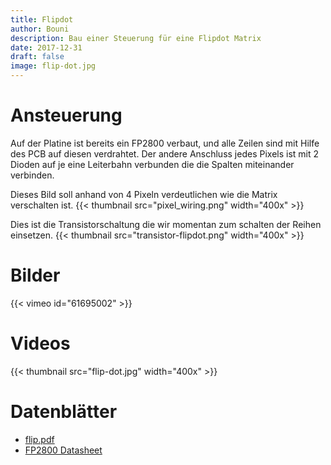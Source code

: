 ```yaml
---
title: Flipdot
author: Bouni
description: Bau einer Steuerung für eine Flipdot Matrix
date: 2017-12-31
draft: false
image: flip-dot.jpg
---
```


# Ansteuerung

Auf der Platine ist bereits ein FP2800 verbaut, und alle Zeilen sind mit Hilfe des PCB auf diesen verdrahtet.
Der andere Anschluss jedes Pixels ist mit 2 Dioden auf je eine Leiterbahn verbunden die die Spalten miteinander verbinden.

Dieses Bild soll anhand von 4 Pixeln verdeutlichen wie die Matrix verschalten ist.
{{< thumbnail src="pixel_wiring.png" width="400x" >}}

Dies ist die Transistorschaltung die wir momentan zum schalten der Reihen einsetzen.
{{< thumbnail src="transistor-flipdot.png" width="400x" >}}

# Bilder
{{< vimeo id="61695002" >}}

# Videos
{{< thumbnail src="flip-dot.jpg" width="400x" >}}

# Datenblätter

  * [flip.pdf](flip.pdf)
  * [FP2800 Datasheet](fp2800-datasheet.pdf)


